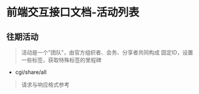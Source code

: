 #  前端交互接口文档-活动列表

##  往期活动
> 活动是一个"团队"，由官方组织者、会务、分享者共同构成
> 固定ID，设置一些标签，获取特殊标签的里程碑
* cgi/share/all
> 请求与响应格式参考
